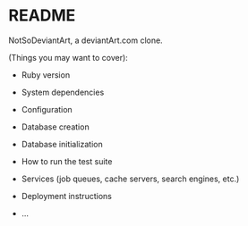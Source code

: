 # README

NotSoDeviantArt, a deviantArt.com clone.

(Things you may want to cover):

* Ruby version

* System dependencies

* Configuration

* Database creation

* Database initialization

* How to run the test suite

* Services (job queues, cache servers, search engines, etc.)

* Deployment instructions

* ...
